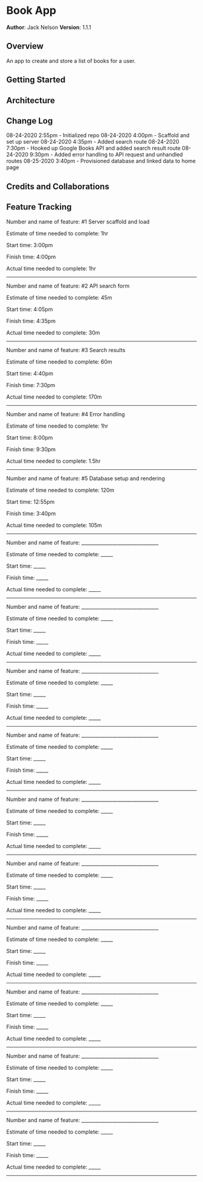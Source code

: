 # Book App

**Author**: Jack Nelson
**Version**: 1.1.1

## Overview

An app to create and store a list of books for a user.

## Getting Started
<!-- What are the steps that a user must take in order to build this app on their own machine and get it running? -->

## Architecture
<!-- Provide a detailed description of the application design. What technologies (languages, libraries, etc) you're using, and any other relevant design information. -->

## Change Log

08-24-2020 2:55pm - Initialized repo
08-24-2020 4:00pm - Scaffold and set up server
08-24-2020 4:35pm - Added search route
08-24-2020 7:30pm - Hooked up Google Books API and added search result route
08-24-2020 9:30pm - Added error handling to API request and unhandled routes
08-25-2020 3:40pm - Provisioned database and linked data to home page

## Credits and Collaborations



## Feature Tracking

Number and name of feature: #1 Server scaffold and load

Estimate of time needed to complete: 1hr

Start time: 3:00pm

Finish time: 4:00pm

Actual time needed to complete: 1hr

---

Number and name of feature: #2 API search form

Estimate of time needed to complete: 45m

Start time: 4:05pm

Finish time: 4:35pm

Actual time needed to complete: 30m

---

Number and name of feature: #3 Search results

Estimate of time needed to complete: 60m

Start time: 4:40pm

Finish time: 7:30pm

Actual time needed to complete: 170m

---

Number and name of feature: #4 Error handling

Estimate of time needed to complete: 1hr

Start time: 8:00pm

Finish time: 9:30pm

Actual time needed to complete: 1.5hr

---

Number and name of feature: #5 Database setup and rendering

Estimate of time needed to complete: 120m

Start time: 12:55pm

Finish time: 3:40pm

Actual time needed to complete: 105m

---

Number and name of feature: ________________________________

Estimate of time needed to complete: _____

Start time: _____

Finish time: _____

Actual time needed to complete: _____

---

Number and name of feature: ________________________________

Estimate of time needed to complete: _____

Start time: _____

Finish time: _____

Actual time needed to complete: _____

---

Number and name of feature: ________________________________

Estimate of time needed to complete: _____

Start time: _____

Finish time: _____

Actual time needed to complete: _____

---

Number and name of feature: ________________________________

Estimate of time needed to complete: _____

Start time: _____

Finish time: _____

Actual time needed to complete: _____

---

Number and name of feature: ________________________________

Estimate of time needed to complete: _____

Start time: _____

Finish time: _____

Actual time needed to complete: _____

---

Number and name of feature: ________________________________

Estimate of time needed to complete: _____

Start time: _____

Finish time: _____

Actual time needed to complete: _____

---

Number and name of feature: ________________________________

Estimate of time needed to complete: _____

Start time: _____

Finish time: _____

Actual time needed to complete: _____

---

Number and name of feature: ________________________________

Estimate of time needed to complete: _____

Start time: _____

Finish time: _____

Actual time needed to complete: _____

---

Number and name of feature: ________________________________

Estimate of time needed to complete: _____

Start time: _____

Finish time: _____

Actual time needed to complete: _____

---

Number and name of feature: ________________________________

Estimate of time needed to complete: _____

Start time: _____

Finish time: _____

Actual time needed to complete: _____

---
